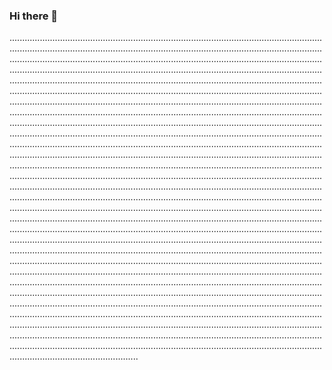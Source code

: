 ### Hi there 👋

...........................................................................................................................................................................................................................................................................................................................................................................................................................................................................................................................................................................................................................................................................................................................................................................................................................................................................................................................................................................................................................................................................................................................................................................................................................................................................................................................................................................................................................................................................................................................................................................................................................................................................................................................................................................................................................................................................................................................................................................................................................................................................................................................................................................................................................................................................................................................................................................................................................................................................................................................................................................................................................................................................................................................................................................................................................................................................................................................................................................................................................................................................................................................................................................................................................................................................................................................................................................................................................................................................................................................................................................................................................................................................................................................................................................................................................................................................................................................